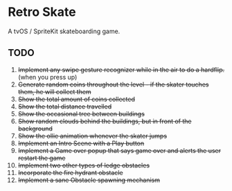 # Retro Skate

A tvOS / SpriteKit skateboarding game.

## TODO
1. ~~Implement any swipe gesture recognizer while in the air to do a hardflip.~~ (when you press up)
2. ~~Generate random coins throughout the level - if the skater touches them, he will collect them~~
3. ~~Show the total amount of coins collected~~
4. ~~Show the total distance travelled~~
5. ~~Show the occasional tree between buildings~~
6. ~~Show random clouds behind the buildings, but in front of the background~~
7. ~~Show the ollie animation whenever the skater jumps~~
8. ~~Implement an Intro Scene with a Play button~~
9. ~~Implement a Game over popup that says game over and alerts the user restart the game~~
10. ~~Implement two other types of ledge obstacles~~
11. ~~Incorporate the fire hydrant obstacle~~
12. ~~Implement a sane Obstacle spawning mechanism~~
